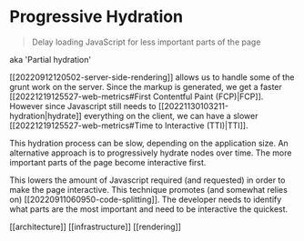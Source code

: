 # Progressive Hydration

>Delay loading JavaScript for less important parts of the page

aka 'Partial hydration'

[[20220912120502-server-side-rendering]] allows us to handle some of the grunt work on the server. Since the markup is generated, we get a faster [[20221219125527-web-metrics#First Contentful Paint (FCP)|FCP]]. However since Javascript still needs to [[20221130103211-hydration|hydrate]] everything on the client, we can have a slower [[20221219125527-web-metrics#Time to Interactive (TTI)|TTI]].

This hydration process can be slow, depending on the application size. An alternative approach is to progressively hydrate nodes over time. The more important parts of the page become interactive first.

This lowers the amount of Javascript required (and requested) in order to make the page interactive. This technique promotes (and somewhat relies on) [[20220911060950-code-splitting]]. The developer needs to identify what parts are the most important and need to be interactive the quickest.

[[architecture]]
[[infrastructure]]
[[rendering]]